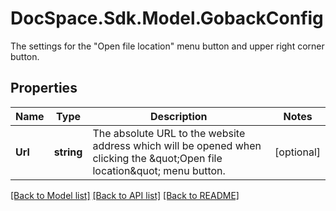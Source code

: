 # DocSpace.Sdk.Model.GobackConfig
The settings for the \"Open file location\" menu button and upper right corner button.

## Properties

Name | Type | Description | Notes
------------ | ------------- | ------------- | -------------
**Url** | **string** | The absolute URL to the website address which will be opened when clicking the \&quot;Open file location\&quot; menu button. | [optional] 

[[Back to Model list]](../README.md#documentation-for-models) [[Back to API list]](../README.md#documentation-for-api-endpoints) [[Back to README]](../README.md)

